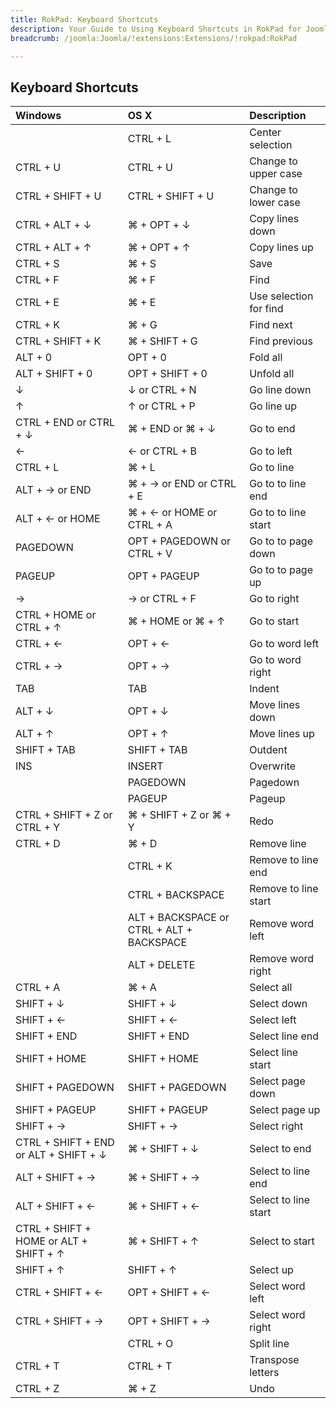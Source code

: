 ```yaml
---
title: RokPad: Keyboard Shortcuts
description: Your Guide to Using Keyboard Shortcuts in RokPad for Joomla
breadcrumb: /joomla:Joomla/!extensions:Extensions/!rokpad:RokPad

---
```


Keyboard Shortcuts
-----


| Windows                                | OS X                                      | Description            |
| :-----                                 | :-----                                    | :-----                 |
|                                        | CTRL + L                                  | Center selection       |
| CTRL + U                               | CTRL + U                                  | Change to upper case   |
| CTRL + SHIFT + U                       | CTRL + SHIFT + U                          | Change to lower case   |
| CTRL + ALT + ↓                         | ⌘ + OPT + ↓                               | Copy lines down        |
| CTRL + ALT + ↑                         | ⌘ + OPT + ↑                               | Copy lines up          |
| CTRL + S                               | ⌘ + S                                     | Save                   |
| CTRL + F                               | ⌘ + F                                     | Find                   |
| CTRL + E                               | ⌘ + E                                     | Use selection for find |
| CTRL + K                               | ⌘ + G                                     | Find next              |
| CTRL + SHIFT + K                       | ⌘ + SHIFT + G                             | Find previous          |
| ALT + 0                                | OPT + 0                                   | Fold all               |
| ALT + SHIFT + 0                        | OPT + SHIFT + 0                           | Unfold all             |
| ↓                                      | ↓ or CTRL + N                             | Go line down           |
| ↑                                      | ↑ or CTRL + P                             | Go line up             |
| CTRL + END or CTRL + ↓                 | ⌘ + END or ⌘ + ↓                          | Go to end              |
| ←                                      | ← or CTRL + B                             | Go to left             |
| CTRL + L                               | ⌘ + L                                     | Go to line             |
| ALT + → or END                         | ⌘ + → or END or CTRL + E                  | Go to to line end      |
| ALT + ← or HOME                        | ⌘ + ← or HOME or CTRL + A                 | Go to to line start    |
| PAGEDOWN                               | OPT + PAGEDOWN or CTRL + V                | Go to to page down     |
| PAGEUP                                 | OPT + PAGEUP                              | Go to to page up       |
| →                                      | → or CTRL + F                             | Go to right            |
| CTRL + HOME or CTRL + ↑                | ⌘ + HOME or ⌘ + ↑                         | Go to start            |
| CTRL + ←                               | OPT + ←                                   | Go to word left        |
| CTRL + →                               | OPT + →                                   | Go to word right       |
| TAB                                    | TAB                                       | Indent                 |
| ALT + ↓                                | OPT + ↓                                   | Move lines down        |
| ALT + ↑                                | OPT + ↑                                   | Move lines up          |
| SHIFT + TAB                            | SHIFT + TAB                               | Outdent                |
| INS                                    | INSERT                                    | Overwrite              |
|                                        | PAGEDOWN                                  | Pagedown               |
|                                        | PAGEUP                                    | Pageup                 |
| CTRL + SHIFT + Z or CTRL + Y           | ⌘ + SHIFT + Z or ⌘ + Y                    | Redo                   |
| CTRL + D                               | ⌘ + D                                     | Remove line            |
|                                        | CTRL + K                                  | Remove to line end     |
|                                        | CTRL + BACKSPACE                          | Remove to line start   |
|                                        | ALT + BACKSPACE or CTRL + ALT + BACKSPACE | Remove word left       |
|                                        | ALT + DELETE                              | Remove word right      |
| CTRL + A                               | ⌘ + A                                     | Select all             |
| SHIFT + ↓                              | SHIFT + ↓                                 | Select down            |
| SHIFT + ←                              | SHIFT + ←                                 | Select left            |
| SHIFT + END                            | SHIFT + END                               | Select line end        |
| SHIFT + HOME                           | SHIFT + HOME                              | Select line start      |
| SHIFT + PAGEDOWN                       | SHIFT + PAGEDOWN                          | Select page down       |
| SHIFT + PAGEUP                         | SHIFT + PAGEUP                            | Select page up         |
| SHIFT + →                              | SHIFT + →                                 | Select right           |
| CTRL + SHIFT + END or ALT + SHIFT + ↓  | ⌘ + SHIFT + ↓                             | Select to end          |
| ALT + SHIFT + →                        | ⌘ + SHIFT + →                             | Select to line end     |
| ALT + SHIFT + ←                        | ⌘ + SHIFT + ←                             | Select to line start   |
| CTRL + SHIFT + HOME or ALT + SHIFT + ↑ | ⌘ + SHIFT + ↑                             | Select to start        |
| SHIFT + ↑                              | SHIFT + ↑                                 | Select up              |
| CTRL + SHIFT + ←                       | OPT + SHIFT + ←                           | Select word left       |
| CTRL + SHIFT + →                       | OPT + SHIFT + →                           | Select word right      |
|                                        | CTRL + O                                  | Split line             |
| CTRL + T                               | CTRL + T                                  | Transpose letters      |
| CTRL + Z                               | ⌘ + Z                                     | Undo                   |
